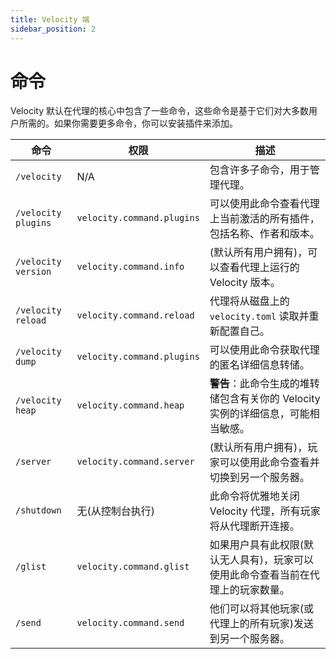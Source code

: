 ```yaml
---
title: Velocity 端
sidebar_position: 2
---
```


# 命令

Velocity 默认在代理的核心中包含了一些命令，这些命令是基于它们对大多数用户所需的。如果你需要更多命令，你可以安装插件来添加。

| 命令                                      | 权限                                 | 描述                                                         |
|-------------------------------------------|--------------------------------------|--------------------------------------------------------------|
| `/velocity`                               | N/A                                  | 包含许多子命令，用于管理代理。                           |
| `/velocity plugins`                      | `velocity.command.plugins`        | 可以使用此命令查看代理上当前激活的所有插件，包括名称、作者和版本。 |
| `/velocity version`                      | `velocity.command.info`            | (默认所有用户拥有)，可以查看代理上运行的 Velocity 版本。 |
| `/velocity reload`                       | `velocity.command.reload`         | 代理将从磁盘上的 `velocity.toml` 读取并重新配置自己。 |
| `/velocity dump`                         | `velocity.command.plugins`        | 可以使用此命令获取代理的匿名详细信息转储。 |
| `/velocity heap`                         | `velocity.command.heap`           | **警告**：此命令生成的堆转储包含有关你的 Velocity 实例的详细信息，可能相当敏感。 |
| `/server`                                | `velocity.command.server`         | (默认所有用户拥有)，玩家可以使用此命令查看并切换到另一个服务器。 |
| `/shutdown`                              | 无(从控制台执行)                | 此命令将优雅地关闭 Velocity 代理，所有玩家将从代理断开连接。 |
| `/glist`                                 | `velocity.command.glist`           | 如果用户具有此权限(默认无人具有)，玩家可以使用此命令查看当前在代理上的玩家数量。 |
| `/send`                                  | `velocity.command.send`            | 他们可以将其他玩家(或代理上的所有玩家)发送到另一个服务器。 |
